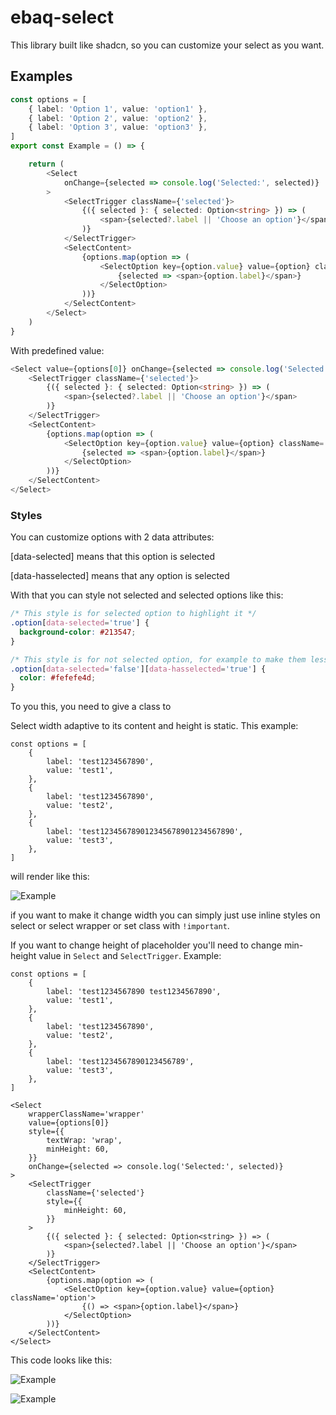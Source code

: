 # ebaq-select

This library built like shadcn, so you can customize your select as you want.

## Examples

```typescript
const options = [
	{ label: 'Option 1', value: 'option1' },
	{ label: 'Option 2', value: 'option2' },
	{ label: 'Option 3', value: 'option3' },
]
export const Example = () => {

	return (
		<Select
			onChange={selected => console.log('Selected:', selected)}
		>
			<SelectTrigger className={'selected'}>
				{({ selected }: { selected: Option<string> }) => (
					<span>{selected?.label || 'Choose an option'}</span>
				)}
			</SelectTrigger>
			<SelectContent>
				{options.map(option => (
					<SelectOption key={option.value} value={option} className='option'>
						{selected => <span>{option.label}</span>}
					</SelectOption>
				))}
			</SelectContent>
		</Select>
	)
}
```

With predefined value:

```typescript
<Select value={options[0]} onChange={selected => console.log('Selected:', selected)}>
	<SelectTrigger className={'selected'}>
		{({ selected }: { selected: Option<string> }) => (
			<span>{selected?.label || 'Choose an option'}</span>
		)}
	</SelectTrigger>
	<SelectContent>
		{options.map(option => (
			<SelectOption key={option.value} value={option} className='option'>
				{selected => <span>{option.label}</span>}
			</SelectOption>
		))}
	</SelectContent>
</Select>
```

### Styles

You can customize options with 2 data attributes:

[data-selected] means that this option is selected

[data-hasselected] means that any option is selected

With that you can style not selected and selected options like this:

```css
/* This style is for selected option to highlight it */
.option[data-selected='true'] {
  background-color: #213547;
}

/* This style is for not selected option, for example to make them less bright */
.option[data-selected='false'][data-hasselected='true'] {
  color: #fefefe4d;
}
```

To you this, you need to give a class to <SelectOption>

Select width adaptive to its content and height is static. This example:

```
const options = [
	{
		label: 'test1234567890',
		value: 'test1',
	},
	{
		label: 'test1234567890',
		value: 'test2',
	},
	{
		label: 'test123456789012345678901234567890',
		value: 'test3',
	},
]
```

will render like this:

![Example](https://i.imgur.com/WHQg18Y.png)

if you want to make it change width you can simply just use inline styles on select or select wrapper or set class with `!important`.

If you want to change height of placeholder you'll need to change min-height value in `Select` and `SelectTrigger`. Example:

```
const options = [
	{
		label: 'test1234567890 test1234567890',
		value: 'test1',
	},
	{
		label: 'test1234567890',
		value: 'test2',
	},
	{
		label: 'test1234567890123456789',
		value: 'test3',
	},
]

```

```
<Select
	wrapperClassName='wrapper'
	value={options[0]}
	style={{
		textWrap: 'wrap',
		minHeight: 60,
	}}
	onChange={selected => console.log('Selected:', selected)}
>
	<SelectTrigger
		className={'selected'}
		style={{
			minHeight: 60,
		}}
	>
		{({ selected }: { selected: Option<string> }) => (
			<span>{selected?.label || 'Choose an option'}</span>
		)}
	</SelectTrigger>
	<SelectContent>
		{options.map(option => (
			<SelectOption key={option.value} value={option} className='option'>
				{() => <span>{option.label}</span>}
			</SelectOption>
		))}
	</SelectContent>
</Select>
```

This code looks like this:

![Example](https://i.imgur.com/QPPUftR.png)

![Example](https://i.imgur.com/QTjhoXm.png)
